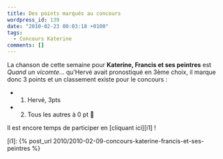 ```yaml
---
title: Des points marqués au concours
wordpress_id: 139
date: "2010-02-23 00:03:18 +0100"
tags:
  - Concours Katerine
comments: []
---
```


La chanson de cette semaine pour **Katerine, Francis et ses peintres** est
_Quand un vicomte_… qu'Hervé avait pronostiqué en 3ème choix, il marque donc 3
points et un classement existe pour le concours :

- 1. Hervé, 3pts
- 2. Tous les autres à 0 pt 🙂

Il est encore temps de participer en [cliquant ici][i1] !

[i1]: {% post_url 2010/2010-02-09-concours-katerine-francis-et-ses-peintres %}
